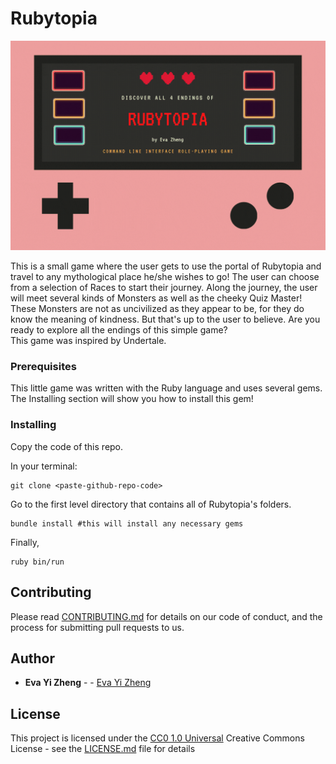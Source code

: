 # Rubytopia

![Alt text](Rubytopia.gif?raw=true "Teams")

This is a small game where the user gets to use the portal of Rubytopia and travel to any mythological place he/she wishes to go! The user can choose from a selection of Races to start their journey. Along the journey, the user will meet several kinds of Monsters as well as the cheeky Quiz Master! These Monsters are not as uncivilized as they appear to be, for they do know the meaning of kindness. But that's up to the user to believe. Are you ready to explore all the endings of this simple game?  
This game was inspired by Undertale.


### Prerequisites

This little game was written with the Ruby language and uses several gems. The Installing section will show you how to install this gem! 

### Installing
    
Copy the code of this repo.

In your terminal:

    git clone <paste-github-repo-code>

Go to the first level directory that contains all of Rubytopia's folders. 

    bundle install #this will install any necessary gems

Finally,

    ruby bin/run

## Contributing

Please read [CONTRIBUTING.md](CONTRIBUTING.md) for details on our code
of conduct, and the process for submitting pull requests to us.


## Author
 - **Eva Yi Zheng** -  -
    [Eva Yi Zheng](https://github.com/yizheng1709)

## License

This project is licensed under the [CC0 1.0 Universal](LICENSE.md)
Creative Commons License - see the [LICENSE.md](LICENSE.md) file for
details
